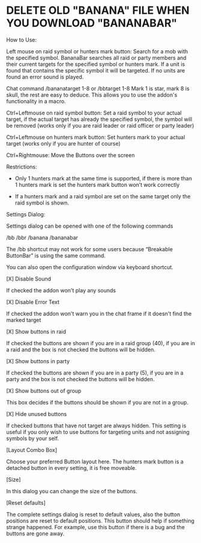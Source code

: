 # DELETE OLD "BANANA" FILE WHEN YOU DOWNLOAD "BANANABAR"

How to Use: 

Left mouse on raid symbol or hunters mark button: 
Search for a mob with the specified symbol. BananaBar searches all raid or party members and their current targets for the specified symbol or hunters mark. If a unit is found that contains the specific symbol it will be targeted.
If no units are found an error sound is played.


Chat command /bananatarget 1-8    or    /bbtarget 1-8
Mark 1 is star, mark 8 is skull, the rest are easy to deduce. This allows you to use the addon's functionality in a macro.

Ctrl+Leftmouse on raid symbol button: 
Set a raid symbol to your actual target, if the actual target has already the specified symbol, the symbol will be removed (works only if you are raid leader or raid officer or party leader) 

Ctrl+Leftmouse on hunters mark button: 
Set hunters mark to your actual target (works only if you are hunter of course)

Ctrl+Rightmouse: 
Move the Buttons over the screen 


Restrictions:

- Only 1 hunters mark at the same time is supported, if there is more than 1 hunters mark is set the hunters mark button won’t work correctly

- If a hunters mark and a raid symbol are set on the same target only the raid symbol is shown.




Settings Dialog: 


Settings dialog can be opened with one of the following commands

/bb
/bbr
/banana
/bananabar 

The /bb shortcut may not work for some users because “Breakable ButtonBar” is using the same command. 

You can also open the configuration window via keyboard shortcut.

[X] Disable Sound

If checked the addon won't play any sounds

[X] Disable Error Text

If checked the addon won't warn you in the chat frame if it doesn't find the marked target

[X] Show buttons in raid

If checked the buttons are shown if you are in a raid group (40), if you are in a raid and the box is not checked the buttons will be hidden.

[X] Show buttons in party

If checked the buttons are shown if you are in a party (5), if you are in a party and the box is not checked the buttons will be hidden.


[X] Show buttons out of group

This box decides if the buttons should be shown if you are not in a group.

[X] Hide unused buttons

If checked buttons that have not target are always hidden. This setting is useful if you only wish to use buttons for targeting units and not assigning symbols by your self.

[Layout Combo Box] 

Choose your preferred Button layout here. 
The hunters mark button is a detached button in every setting, it is free moveable.

[Size]

In this dialog you can change the size of the buttons.

[Reset defaults]

The complete settings dialog is reset to default values, also the button positions are reset to default positions. This button should help if something strange happened.
For example, use this button if there is a bug and the buttons are gone away.


